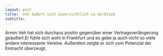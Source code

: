 ```yaml
---
layout: post
title:  Veh äußert sich zuversichtlich zu Verbleib
subtitle:  
---
```


Armin Veh hat sich durchaus positiv gegenüber einer Vertragsverlängerung geäußert.Er fühle sich wohl in Frankfurt und es gebe ja auch nicht so viele andere interessante Vereine. Außerdem zeigte er sich vom Potenzial der Eintracht überzeugt. 


